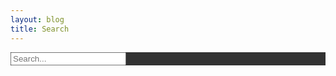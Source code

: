 ```yaml
---
layout: blog
title: Search
---
```


<div class="jumbotron" style="background:rgb(0,0,0,0.8)!important">
    <div class="col-lg-12">
        <div class="input-group input-group-lg">
            <input type="text" class="form-control" id="inputDefault" placeholder="Search..." aria-describedby="sizing-addon1">
        </div> 
    </div>
</div>    
    
<div class="col-lg-12">
            <div class="list-group" id="results-container">
            </div>
</div>

  <!-- script pointing to search.js -->
  <script src="{{ site.baseurl }}/assets/js/search.js"></script>

  <script>
  var sjs = SimpleJekyllSearch({
    searchInput: document.getElementById('inputDefault'),
    resultsContainer: document.getElementById('results-container'),
    json: '{{ site.baseurl }}/search.json'
  })
  </script>

<!--
results-container
-->
